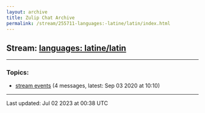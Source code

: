 ```yaml
---
layout: archive
title: Zulip Chat Archive
permalink: /stream/255711-languages:-latine/latin/index.html
---
```


## Stream: [languages: latine/latin](https://mattecapu.github.io/ct-zulip-archive/stream/255711-languages:-latine/latin/index.html)
---

### Topics:

* [stream events](topic/topic_stream.20events.html) (4 messages, latest: Sep 03 2020 at 10:10)

<hr><p>Last updated: Jul 02 2023 at 00:38 UTC</p>